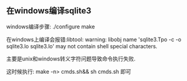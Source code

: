 ## 在windows编译sqlite3



windows编译步骤:
./configure
make

在windows上编译会报错:libtool: warning: libobj name 'sqlite3.Tpo -c -o sqlite3.lo sqlite3.lo' may not contain shell special characters.

主要是unix和windows转义字符问题导致命令执行失败.

这时候执行:
make -n> cmds.sh&& sh cmds.sh
即可